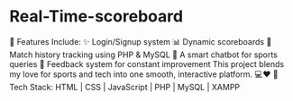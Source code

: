 # Real-Time-scoreboard
🔐 Features Include: ✨ Login/Signup system 📊 Dynamic scoreboards 📁 Match history tracking using PHP &amp; MySQL 🤖 A smart chatbot for sports queries 📝 Feedback system for constant improvement  This project blends my love for sports and tech into one smooth, interactive platform. 💻❤️  🔧 Tech Stack: HTML | CSS | JavaScript | PHP | MySQL | XAMPP
